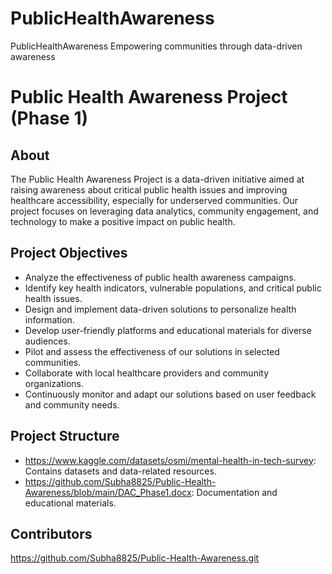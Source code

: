 # PublicHealthAwareness
PublicHealthAwareness Empowering communities through data-driven awareness
# Public Health Awareness Project (Phase 1)

## About

The Public Health Awareness Project is a data-driven initiative aimed at raising awareness about critical public health issues and improving healthcare accessibility, especially for underserved communities. Our project focuses on leveraging data analytics, community engagement, and technology to make a positive impact on public health.

## Project Objectives

- Analyze the effectiveness of public health awareness campaigns.
- Identify key health indicators, vulnerable populations, and critical public health issues.
- Design and implement data-driven solutions to personalize health information.
- Develop user-friendly platforms and educational materials for diverse audiences.
- Pilot and assess the effectiveness of our solutions in selected communities.
- Collaborate with local healthcare providers and community organizations.
- Continuously monitor and adapt our solutions based on user feedback and community needs.


## Project Structure

- https://www.kaggle.com/datasets/osmi/mental-health-in-tech-survey: Contains datasets and data-related resources.
- https://github.com/Subha8825/Public-Health-Awareness/blob/main/DAC_Phase1.docx: Documentation and educational materials.

## Contributors
https://github.com/Subha8825/Public-Health-Awareness.git
